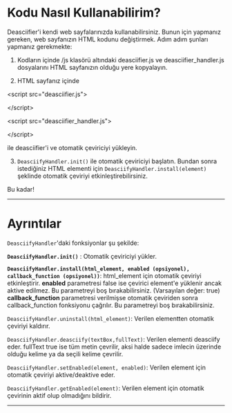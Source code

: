 # Kodu Nasıl Kullanabilirim? #

Deasciifier'i kendi web sayfalarınızda kullanabilirsiniz. Bunun için yapmanız gereken, web sayfanızın HTML kodunu değiştirmek. Adım adım şunları yapmanız gerekmekte:

1. Kodların içinde /js klasörü altındaki deasciifier.js ve deasciifier\_handler.js dosyalarını HTML sayfanızın olduğu yere kopyalayın.

2. HTML sayfanız içinde


&lt;script src="deasciifier.js"&gt;



&lt;/script&gt;




&lt;script src="deasciifier\_handler.js"&gt;



&lt;/script&gt;


ile deasciifier'i ve otomatik çeviriciyi yükleyin.

3. `DeasciifyHandler.init()` ile otomatik çeviriciyi başlatın. Bundan sonra istediğiniz HTML elementi için
`DeasciifyHandler.install(element)` şeklinde otomatik çeviriyi etkinleştirebilirsiniz.

Bu kadar!


---


# Ayrıntılar #

`DeasciifyHandler`'daki fonksiyonlar şu şekilde:

**`DeasciifyHandler.init()`** : Otomatik çeviriciyi yükler.

**`DeasciifyHandler.install(html_element, enabled (opsiyonel), callback_function (opsiyonel))`**: html\_element için otomatik çeviriyi etkinleştirir.
**enabled** parametresi false ise çevirici element'e yüklenir ancak aktive edilmez. Bu parametreyi boş bırakabilirsiniz. (Varsayılan değer: true)
**callback\_function** parametresi verilmişse otomatik çeviriden sonra callback\_function fonksiyonu çağrılır. Bu parametreyi boş bırakabilirsiniz.

`DeasciifyHandler.uninstall(html_element)`: Verilen elementten otomatik çeviriyi kaldırır.

`DeasciifyHandler.deasciify(textBox,fullText)`: Verilen elementi deasciify eder. fullText true ise tüm metin çevrilir, aksi halde sadece imlecin üzerinde olduğu kelime ya da seçili kelime çevrilir.

`DeasciifyHandler.setEnabled(element, enabled)`: Verilen element için otomatik çeviriyi aktive/deaktive eder.

`DeasciifyHandler.getEnabled(element)`: Verilen element için otomatik çevirinin aktif olup olmadığını bildirir.


---
